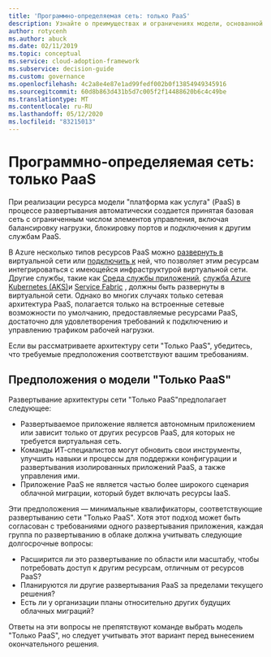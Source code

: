 ```yaml
---
title: 'Программно-определяемая сеть: только PaaS'
description: Узнайте о преимуществах и ограничениях модели, основанной только на PaaS, в программно-определяемой сети в облаке.
author: rotycenh
ms.author: abuck
ms.date: 02/11/2019
ms.topic: conceptual
ms.service: cloud-adoption-framework
ms.subservice: decision-guide
ms.custom: governance
ms.openlocfilehash: 4c2a8e4e87e1ad99fedf002b0f13854949345916
ms.sourcegitcommit: 60d8b863d431b5d7c005f2f14488620b6c4c49be
ms.translationtype: MT
ms.contentlocale: ru-RU
ms.lasthandoff: 05/12/2020
ms.locfileid: "83215013"
---
```

# <a name="software-defined-networking-paas-only"></a>Программно-определяемая сеть: только PaaS

При реализации ресурса модели "платформа как услуга" (PaaS) в процессе развертывания автоматически создается принятая базовая сеть с ограниченным числом элементов управления, включая балансировку нагрузки, блокировку портов и подключения к другим службам PaaS.

В Azure несколько типов ресурсов PaaS можно [развернуть в](https://docs.microsoft.com/azure/virtual-network/virtual-network-for-azure-services) виртуальной сети или [подключить к](https://docs.microsoft.com/azure/virtual-network/virtual-network-service-endpoints-overview) ней, что позволяет этим ресурсам интегрироваться с имеющейся инфраструктурой виртуальной сети. Другие службы, такие как [Среда службы приложений](https://docs.microsoft.com/azure/app-service/environment/intro), [служба Azure Kubernetes (AKS)](https://docs.microsoft.com/azure/aks/intro-kubernetes)и [Service Fabric](https://docs.microsoft.com/azure/service-fabric/service-fabric-overview) , должны быть развернуты в виртуальной сети. Однако во многих случаях только сетевая архитектура PaaS, полагается только на встроенные сетевые возможности по умолчанию, предоставляемые ресурсами PaaS, достаточно для удовлетворения требований к подключению и управлению трафиком рабочей нагрузки.

Если вы рассматриваете архитектуру сети "Только PaaS", убедитесь, что требуемые предположения соответствуют вашим требованиям.

## <a name="paas-only-assumptions"></a>Предположения о модели "Только PaaS"

Развертывание архитектуры сети "Только PaaS"предполагает следующее:

- Развертываемое приложение является автономным приложением или зависит только от других ресурсов PaaS, для которых не требуется виртуальная сеть.
- Команды ИТ-специалистов могут обновить свои инструменты, улучшить навыки и процессы для поддержки конфигурации и развертывания изолированных приложений PaaS, а также управления ими.
- Приложение PaaS не является частью более широкого сценария облачной миграции, который будет включать ресурсы IaaS.

Эти предположения — минимальные квалификаторы, соответствующие развертыванию сети "Только PaaS". Хотя этот подход может быть согласован с требованиями одного развертывания приложения, каждая группа по развертыванию в облаке должна учитывать следующие долгосрочные вопросы:

- Расширится ли это развертывание по области или масштабу, чтобы потребовать доступ к другим ресурсам, отличным от ресурсов PaaS?
- Планируются ли другие развертывания PaaS за пределами текущего решения?
- Есть ли у организации планы относительно других будущих облачных миграций?

Ответы на эти вопросы не препятствуют команде выбрать модель "Только PaaS", но следует учитывать этот вариант перед вынесением окончательного решения.
